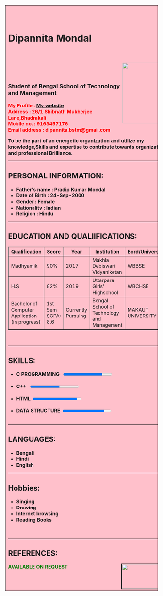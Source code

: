 <html>
<head>
<title>Curriculum Vitae</title>
</head>
<body>
<table border="1" align="center" bgcolor="pink">
<tr>
<th align="left"><h1><b> <br>Dipannita Mondal</b></h1><br><br>
<img src="C:\Users\gugli\OneDrive\Pictures\dipannita.jpeg" width="150" align="right" height="200"><br><br>
<h3>Student of Bengal School of Technology and Management</h3>
<p><font color="red"><b>My Profile : <a href="C:\Users\gugli\Desktop\HTML 1.html">My website</a></b></font><br>
<font color="red"><b>Address : </b>26/1 Shibnath Mukherjee Lane,Bhadrakali</font><br>
<font color="red"><b>Mobile no. : </b>9163457176</font><br>
<font color="red"><b>Email address : </b>dipannita.bstm@gmail.com</font></p>
To be the part of an energetic organization and utilize my knowledge,Skills
and expertise to contribute towards organization and professional
Brilliance.<hr>
<h2>PERSONAL INFORMATION:</h2>
<ul>
<li>Father's name : Pradip Kumar Mondal</li>
<li>Date of Birth : 24-Sep-2000 </li>
<li>Gender : Female</li>
<li>Nationality : Indian</li>
<li>Religion : Hindu</li>
</ul>
<hr>
<h2>EDUCATION AND QUALIIFICATIONS:</h2>
<table border="1" align ="center">
<tr>
    <th>Qualification</th>
    <th>Score</th>
    <th>Year</th>
    <th>Institution</th>
    <th>Bord/University</th>
</tr
<tr>
    <td>Madhyamik</td>
    <td>90%</td>
    <td>2017</td>
    <td>Makhla Debiswari Vidyaniketan</td>
    <td>WBBSE</td>
</tr>
<tr>
    <td>H.S</td>
    <td>82%</td>
    <td>2019</td>
    <td>Uttarpara Girls' Highschool</td>
     <td>WBCHSE</td>
</tr>
<tr>
    <td>Bachelor of Computer Application (in progress)</td>
    <td>1st Sem SGPA: 8.6</td>
    <td>Currently Pursuing</td>
    <td>Bengal School of Technology and Management</td>
    <td>MAKAUT UNIVERSITY </td>
</tr>
</table><br><hr>
<h2>SKILLS:</h2>
<ul>
<li>C PROGRAMMING &nbsp;&nbsp;<progress value="80" max="100"></progress></li><br>
<li>C++ &nbsp;&nbsp;<progress value="60" max="100"></progress></li><br>
<li>HTML&nbsp;&nbsp;<progress value="90" max="100"></progress></li><br>
<li>DATA STRUCTURE&nbsp;&nbsp;<progress value="85" max="100"></progress></li><br>
</ul><hr>
<h2>LANGUAGES:</h2>
<ul>
<li>Bengali</li>
<li>Hindi</li>
<li>English</li>
</ul><hr>
<h2>Hobbies:</h2>
<ul>
<li>Singing</li>
<li>Drawing</li>
<li>Internet browsing</li>
<li>Reading Books</li>
</ul><br><hr>
<h2>REFERENCES:</h2>
<font color="green"> AVAILABLE ON REQUEST</font>
<img src="C:\Users\gugli\OneDrive\Pictures\sign.jpeg" width="150" border="2" align="right" height="80">
<br>
</th>
</tr>
</table>
</body>
</html>
